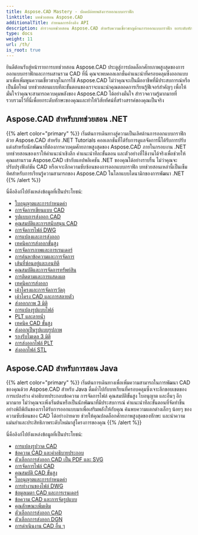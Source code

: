 ```yaml
---
title: Aspose.CAD Mastery - ปลดปล่อยพลังการออกแบบกราฟิก
linktitle: บทช่วยสอน Aspose.CAD
additionalTitle: กำหนดการอ้างอิง API
description: สำรวจบทช่วยสอน Aspose.CAD สำหรับความเชี่ยวชาญด้านการออกแบบกราฟิก ยกระดับทักษะของคุณด้วยคำแนะนำทีละขั้นตอนเกี่ยวกับการบูรณาการ CAD และปลดปล่อยศักยภาพเชิงสร้างสรรค์ของคุณ
type: docs
weight: 11
url: /th/
is_root: true
---
```


ยินดีต้อนรับสู่หน้ารายการบทช่วยสอน Aspose.CAD ประตูสู่การปลดล็อกศักยภาพสูงสุดของการออกแบบกราฟิกและการผสานรวม CAD ที่นี่ คุณจะพบคอลเลกชั่นคำแนะนำที่ครอบคลุมซึ่งออกแบบมาเพื่อเพิ่มพูนความเชี่ยวชาญในการใช้ Aspose.CAD ไม่ว่าคุณจะเป็นมืออาชีพที่มีประสบการณ์หรือเป็นมือใหม่ บทช่วยสอนแบบทีละขั้นตอนของเราจะแนะนำคุณตลอดการเรียนรู้ฟีเจอร์สำคัญๆ เพื่อให้มั่นใจว่าคุณจะสามารถควบคุมพลังของ Aspose.CAD ได้อย่างมั่นใจ สำรวจความรู้มากมายที่รวบรวมไว้ที่นี่เพื่อยกระดับทักษะของคุณและทำให้วิสัยทัศน์ที่สร้างสรรค์ของคุณเป็นจริง

## Aspose.CAD สำหรับบทช่วยสอน .NET
{{% alert color="primary" %}}
เริ่มต้นการเดินทางสู่ความเป็นเลิศด้านการออกแบบกราฟิกด้วย Aspose.CAD สำหรับ .NET Tutorials คอลเลกชันที่ได้รับการดูแลจัดการนี้ได้รับการปรับแต่งสำหรับนักพัฒนาที่ต้องการควบคุมศักยภาพสูงสุดของ Aspose.CAD ภายในกรอบงาน .NET บทช่วยสอนของเราให้คำแนะนำเชิงลึก คำแนะนำทีละขั้นตอน และตัวอย่างที่ใช้งานได้จริงเพื่อช่วยให้คุณผสานรวม Aspose.CAD เข้ากับแอปพลิเคชัน .NET ของคุณได้อย่างราบรื่น ไม่ว่าคุณจะปรับปรุงฟังก์ชัน CAD หรือเจาะลึกความซับซ้อนของการออกแบบกราฟิก บทช่วยสอนเหล่านี้เป็นเข็มทิศสำหรับการเรียนรู้ความสามารถของ Aspose.CAD ในโลกแบบไดนามิกของการพัฒนา .NET
{{% /alert %}}

นี่คือลิงก์ไปยังแหล่งข้อมูลที่เป็นประโยชน์:
 
- [ใบอนุญาตและการกำหนดค่า](./net/licensing-and-configuration/)
- [การจัดการเขียนแบบ CAD](./net/cad-drawing-manipulation/)
- [รูปแบบการส่งออก CAD](./net/cad-export-formats/)
- [คุณสมบัติและการสนับสนุน CAD](./net/cad-features-and-support/)
- [การจัดการไฟล์ DWG](./net/dwg-file-manipulation/)
- [การแปลงและการส่งออก](./net/conversion-and-export/)
- [เทคนิคการส่งออกขั้นสูง](./net/advanced-export-techniques/)
- [การจัดการภาพและการเรนเดอร์](./net/image-manipulation-and-rendering/)
- [การค้นหาข้อความและการจัดการ](./net/text-search-and-manipulation/)
- [เส้นที่ซ่อนอยู่และเอนทิตี](./net/hidden-lines-and-entities/)
- [คุณสมบัติและการจัดการทรัพย์สิน](./net/attribute-and-property-management/)
- [การติดตามและการแสดงผล](./net/tracking-and-rendering/)
- [เทคนิคการส่งออก](./net/export-techniques/)
- [เค้าโครงและการจัดการวัตถุ](./net/layout-and-object-handling/)
- [เค้าโครง CAD และการสลายตัว](./net/cad-layouts-and-decomposition/)
- [ส่งออกภาพ 3 มิติ](./net/3d-image-export/)
- [การแปลงรูปแบบไฟล์](./net/file-format-conversion/)
- [PLT และลายน้ำ](./net/plt-and-watermarking/)
- [เทคนิค CAD ขั้นสูง](./net/advanced-cad-techniques/)
- [ส่งออกเป็นรูปแบบรูปภาพ](./net/exporting-to-image-formats/)
- [รองรับโมเดล 3 มิติ](./net/3d-model-support/)
- [การส่งออกไฟล์ PLT](./net/exporting-plt-files/)
- [ส่งออกไฟล์ STL](./net/stl-file-export/)


## Aspose.CAD สำหรับการสอน Java
{{% alert color="primary" %}}
เริ่มต้นการเดินทางเพื่อเพิ่มความสามารถในการพัฒนา CAD ของคุณด้วย Aspose.CAD สำหรับ Java ดื่มด่ำไปกับบทเรียนที่ครอบคลุมซึ่งเจาะลึกขอบเขตของการแปลงร่าง คำอธิบายประกอบข้อความ การจัดการไฟล์ คุณสมบัติขั้นสูง ใบอนุญาต และอื่นๆ อีกมากมาย ไม่ว่าคุณจะเพิ่งเริ่มต้นหรือเป็นนักพัฒนาที่มีประสบการณ์ คำแนะนำทีละขั้นตอนที่จัดทำขึ้นอย่างพิถีพิถันของเราได้รับการออกแบบมาเพื่อเสริมพลังให้กับคุณ ค้นพบความแตกต่างเล็กๆ น้อยๆ ของความซับซ้อนของ CAD ได้อย่างง่ายดาย ช่วยให้คุณปลดล็อกศักยภาพสูงสุดของทักษะ และนำความแม่นยำและประสิทธิภาพระดับใหม่มาสู่โครงการของคุณ
{{% /alert %}}

นี่คือลิงก์ไปยังแหล่งข้อมูลที่เป็นประโยชน์:
 
- [การแปลงรูปวาด CAD](./java/cad-drawing-conversion/)
- [ข้อความ CAD และคำอธิบายประกอบ](./java/cad-text-and-annotation/)
- [ตัวเลือกการส่งออก CAD เป็น PDF และ SVG](./java/cad-to-pdf-and-svg-export-options/)
- [การจัดการไฟล์ CAD](./java/cad-file-manipulation/)
- [คุณสมบัติ CAD ขั้นสูง](./java/advanced-cad-features/)
- [ใบอนุญาตและการกำหนดค่า](./java/licensing-and-configuration/)
- [การทำงานของไฟล์ DWG](./java/dwg-file-operations/)
- [ข้อมูลเมตา CAD และการเรนเดอร์](./java/cad-meta-data-and-rendering/)
- [ข้อความ CAD และการจัดรูปแบบ](./java/cad-text-and-formatting/)
- [คุณลักษณะเพิ่มเติม](./java/additional-features/)
- [ตัวเลือกการส่งออก CAD](./java/cad-export-options/)
- [ตัวเลือกการส่งออก DGN](./java/dgn-export-options/)
- [การดำเนินงาน CAD อื่น ๆ](./java/other-cad-operations/)



